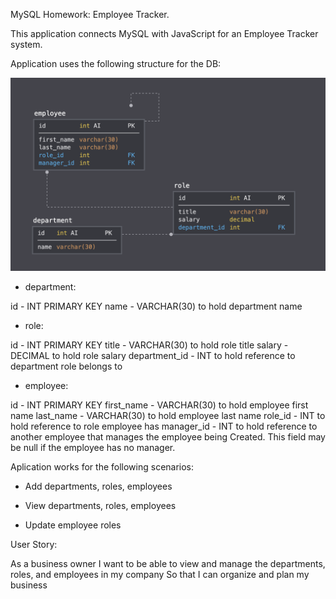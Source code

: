 MySQL Homework: Employee Tracker.

This application connects MySQL with JavaScript for an Employee Tracker system.

Application uses the following structure for the DB:

![Screenshot Index](./schema.png)

- department:

id - INT PRIMARY KEY
name - VARCHAR(30) to hold department name

- role:

id - INT PRIMARY KEY
title - VARCHAR(30) to hold role title
salary - DECIMAL to hold role salary
department_id - INT to hold reference to department role belongs to

- employee:

id - INT PRIMARY KEY
first_name - VARCHAR(30) to hold employee first name
last_name - VARCHAR(30) to hold employee last name
role_id - INT to hold reference to role employee has
manager_id - INT to hold reference to another employee that manages the employee being Created. This field may be null if the employee has no manager.

Aplication works for the following scenarios:

- Add departments, roles, employees

- View departments, roles, employees

- Update employee roles

User Story:

As a business owner
I want to be able to view and manage the departments, roles, and employees in my company
So that I can organize and plan my business
